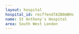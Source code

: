 ```yaml
---
layout: hospital
hospital_id: recf7end7AIB0mBHs
name: St Anthony's Hospital
area: South West London
---
```

